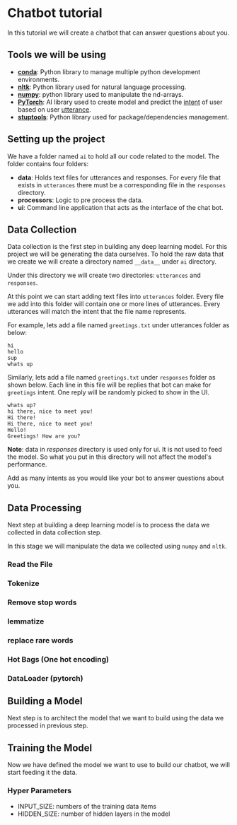# Chatbot tutorial

In this tutorial we will create a chatbot that can answer questions about you.

## Tools we will be using

- **[conda](https://link)**: Python library to manage multiple python development environments.
- **[nltk](https://link)**: Python library used for natural language processing.
- **[numpy](https://link)**: python library used to manipulate the nd-arrays.
- **[PyTorch](https://link-to-pytorch)**: AI library used to create model and predict the [intent](http://linkto-initent) of user based on user [utterance](https://link-to-utterance).
- **[stuptools](<https://link-to-setuptools>)**: Python library used for package/dependencies management.

## Setting up the project

We have a folder named `ai` to hold all our code related to the model. The folder contains four folders:

- **__data__**: Holds text files for utterances and responses. For every file that exists in `utterances` there must be a corresponding file in the `responses` directory.
- **processors**: Logic to pre process the data.
- **ui**: Command line application that acts as the interface of the chat bot.

## Data Collection

Data collection is the first step in building any deep learning model. For this project we will be generating the data ourselves. To hold the raw data that we create we will create a directory named `__data__` under `ai` directory.

Under this directory we will create two directories: `utterances` and `responses`.

At this point we can start adding text files into `utterances` folder. Every file we add into this folder will contain one or more lines of utterances. Every utterances will match the intent that the file name represents.

For example, lets add a file named `greetings.txt` under utterances folder as below:

    hi
    hello
    sup
    whats up

Similarly, lets  add a file named `greetings.txt` under `responses` folder as shown below. Each line in this file will be replies that bot can make for `greetings` intent. One reply will be randomly picked to show in the UI.

    whats up?
    hi there, nice to meet you!
    Hi there!
    Hi there, nice to meet you!
    Hello!
    Greetings! How are you?

**Note**: data in *responses* directory is used only for ui. It is not used to feed the model. So what you put in this directory will not affect the model's performance.

Add as many intents as you would like your bot to answer questions about you.

## Data Processing

Next step at building a deep learning model is to process the data we collected in data collection step.

In this stage we will manipulate the data we collected using `numpy` and `nltk`.

### Read the File

### Tokenize

### Remove stop words

### lemmatize

### replace rare words

### Hot Bags (One hot encoding)

### DataLoader (pytorch)

## Building a Model

Next step is to architect the model that we want to build using the data we processed in previous step.

## Training the Model

Now we have defined the model we want to use to build our chatbot, we will start feeding it the data.

### Hyper Parameters

- INPUT_SIZE: numbers of the training data items
- HIDDEN_SIZE: number of hidden layers in the model
